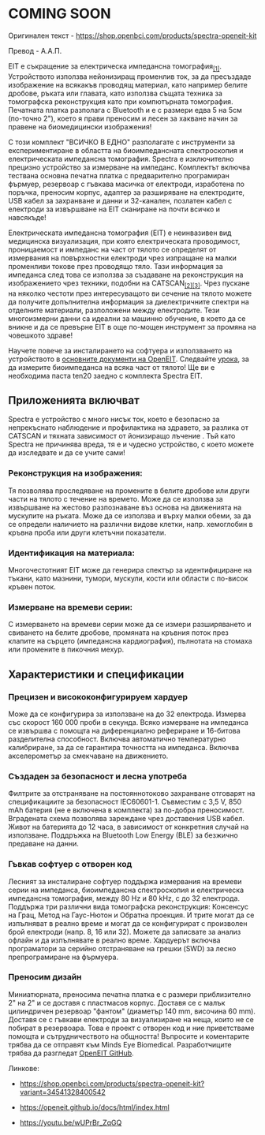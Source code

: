 # COMING SOON


Оригинален текст - https://shop.openbci.com/products/spectra-openeit-kit

Превод - А.А.П.

EIT е съкращение за електрическа импедансна томография<sub>[[1]](https://bg.wikipedia.org/wiki/%D0%A2%D0%BE%D0%BC%D0%BE%D0%B3%D1%80%D0%B0%D1%84%D0%B8%D1%8F)</sub>. Устройството използва нейонизиращ променлив ток, за да пресъздаде изображение на всякакъв проводящ материал, като например белите дробове, ръката или главата, като използва същата техника за томографска реконструкция като при компютърната томография. Печатната платка разполага с Bluetooth и е с размери едва 5 на 5см (по-точно 2"), което я прави преносим и лесен за хакване начин за правене на биомедицински изображения!

С този комплект "ВСИЧКО В ЕДНО" разполагате с инструменти за експериментиране в областта на биоимпедансната спектроскопия и електрическата импедансна томография. Spectra е изключително прецизно устройство за измерване на импеданс. Комплектът включва тествана основна печатна платка с предварително програмиран фърмуер, резервоар с гъвкава масичка от електроди, изработена по поръчка, преносим корпус, адаптер за разширяване на електродите, USB кабел за захранване и данни и 32-канален, позлатен кабел с електроди за извършване на EIT сканиране на почти всичко и навсякъде!

Електрическата импедансна томография (EIT) е неинвазивен вид медицинска визуализация, при която електрическата проводимост, проницаемост и импеданс на част от тялото се определят от измервания на повърхностни електроди чрез изпращане на малки променливи токове през проводящо тяло. Тази информация за импеданса след това се използва за създаване на реконструкция на изображението чрез техники, подобни на CATSCAN<sub>[[2]](https://en.wikipedia.org/wiki/CT_scan)[[3]](https://www.mayoclinic.org/tests-procedures/ct-scan/about/pac-20393675)</sub>. Чрез пускане на няколко честоти през интересуващото ви сечение на тялото можете да получите допълнителна информация за диелектричните спектри на отделните материали, разположени между електродите.
Тези многоизмерни данни са идеални за машинно обучение, в което да се вникне и да се превърне EIT в още по-мощен инструмент за промяна на човешкото здраве!

Научете повече за инсталирането на софтуера и използването на устройството в [основните документи на OpenEIT](https://openeit.github.io/docs/html/index.html). 
Следвайте [урока](https://openeit.github.io/docs/html/tutorial2-bioimpedancespectroscopy.html), за да измерите биоимпеданса на всяка част от тялото! Ще ви е необходима паста ten20 заедно с комплекта Spectra EIT.

## Приложенията включват

Spectra е устройство с много нисък ток, което е безопасно за непрекъснато наблюдение и профилактика на здравето, за разлика от CATSCAN и тяхната зависимост от йонизиращо лъчение . Тъй като Spectra не причинява вреда, тя е и чудесно устройство, с което можете да изследвате и да се учите сами!

### Реконструкция на изображения:
Тя позволява проследяване на промените в белите дробове или други части на тялото с течение на времето. Може да се използва за извършване на жестово разпознаване въз основа на движенията на мускулите на ръката. Може да се използва и върху малки обеми, за да се определи наличието на различни видове клетки, напр. хемоглобин в кръвна проба или други клетъчни показатели.

### Идентификация на материала:
Многочестотният EIT може да генерира спектър за идентифициране на тъкани, като мазнини, тумори, мускули, кости или области с по-висок кръвен поток.

### Измерване на времеви серии:
С измерването на времеви серии може да се измери разширяването и свиването на белите дробове, промяната на кръвния поток през клапите на сърцето (импедансна кардиография), пълнотата на стомаха или промените в пикочния мехур.

## Характеристики и спецификации
### Прецизен и висококонфигурируем хардуер
Може да се конфигурира за използване на до 32 електрода.
Измерва със скорост 160 000 проби в секунда.
Всяко измерване на импеданса се извършва с помощта на диференциално рефериране и 16-битова разделителна способност.
Включва автоматично температурно калибриране, за да се гарантира точността на импеданса.
Включва акселерометър за смекчаване на движението.
### Създаден за безопасност и лесна употреба
Филтрите за отстраняване на постояннотоково захранване отговарят на спецификациите за безопасност IEC60601-1.
Съвместим с 3,5 V, 850 mAh батерия (не е включена в комплекта) за по-добра преносимост. Вградената схема позволява зареждане чрез доставения USB кабел. Живот на батерията до 12 часа, в зависимост от конкретния случай на използване.
Поддръжка на Bluetooth Low Energy (BLE) за безжично предаване на данни.

### Гъвкав софтуер с отворен код
Лесният за инсталиране софтуер поддържа измервания на времеви серии на импеданса, биоимпедансна спектроскопия и електрическа импедансна томография, между 80 Hz и 80 kHz, с до 32 електрода.
Поддържа три различни вида томографска реконструкция: Консенсус на Грац, Метод на Гаус-Нютон и Обратна проекция. И трите могат да се изпълняват в реално време и могат да се конфигурират с произволен брой електроди (напр. 8, 16 или 32). Можете да записвате за анализ офлайн и да изпълнявате в реално време.
Хардуерът включва програматори за серийно отстраняване на грешки (SWD) за лесно препрограмиране на фърмуера.

### Преносим дизайн
Миниатюрната, преносима печатна платка е с размери приблизително 2" на 2" и се доставя с пластмасов корпус.
Доставя се с малък цилиндричен резервоар "фантом" (диаметър 140 mm, височина 60 mm).
Доставя се с гъвкави електроди за визуализиране на неща, които не се побират в резервоара.
Това е проект с отворен код и ние приветстваме помощта и сътрудничеството на общността!
Въпросите и коментарите трябва да се отправят към Minds Eye Biomedical. Разработчиците трябва да разгледат [OpenEIT GitHub](https://github.com/OpenEIT).

Линкове:
 
 - https://shop.openbci.com/products/spectra-openeit-kit?variant=34541328400542
 
 - https://openeit.github.io/docs/html/index.html
 
 - https://youtu.be/wUPrBr_ZqGQ

